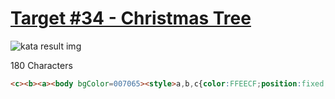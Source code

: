 # [Target #34 - Christmas Tree](https://cssbattle.dev/play/34)

![kata result img](https://cssbattle.dev/targets/34.png)

180 Characters

```HTML
<c><b><a><body bgColor=007065><style>a,b,c{color:FFEECF;position:fixed;top:-75;left:75;border:125px solid#0000;border-bottom:106q solid}b{color:F5C181;top:-25}c{color:00A79D;top:25
```
